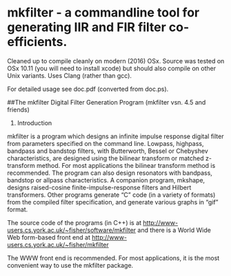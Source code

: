 # mkfilter - a commandline tool for generating IIR and FIR filter co-efficients.


Cleaned up to compile cleanly on modern (2016) OSx.
Source was tested on OSx 10.11 (you will need to install xcode) but should also compile on other Unix variants.
Uses Clang (rather than gcc).


For detailed usage see doc.pdf (converted from doc.ps).


##The mkfilter Digital Filter Generation Program
(mkfilter vsn. 4.5 and friends)

1. Introduction

mkfilter is a program which designs an infinite impulse response digital filter from
parameters specified on the command line. Lowpass, highpass, bandpass and
bandstop filters, with Butterworth, Bessel or Chebyshev characteristics, are designed
using the bilinear transform or matched z-transform method. For most applications
the bilinear transform method is recommended. The program can also design
resonators with bandpass, bandstop or allpass characteristics. A companion program,
mkshape, designs raised-cosine finite-impulse-response filters and Hilbert transformers.
Other programs generate “C” code (in a variety of formats) from the compiled
filter specification, and generate various graphs in “gif” format.

The source code of the programs (in C++) is at
http://www-users.cs.york.ac.uk/~fisher/software/mkfilter
and there is a World Wide Web form-based front end at
http://www-users.cs.york.ac.uk/~fisher/mkfilter

The WWW front end is recommended. For most applications, it is the most convenient
way to use the mkfilter package.

